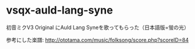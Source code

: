 ﻿vsqx-auld-lang-syne
===================

初音ミクV3 Original にAuld Lang Syneを歌ってもらった（日本語版=蛍の光）

参考にした楽譜: http://ototama.com/music/folksong/score.php?scoreID=84
